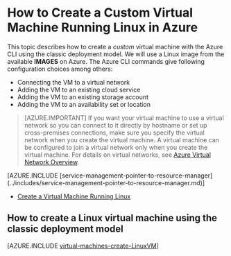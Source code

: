<properties
	pageTitle="Create a Linux VM | Windows Azure"
	description="Learn how to create a custom virtual machine with the classic deployment model running the Linux operating system."
	services="virtual-machines"
	documentationCenter=""
	authors="dsk-2015"
	manager="timlt"
	editor="tysonn"
	tags="azure-service-management"/>

<tags
	ms.service="virtual-machines"
	ms.date="10/14/2015"
	wacn.date=""/>

# How to Create a Custom Virtual Machine Running Linux in Azure

This topic describes how to create a *custom* virtual machine with the Azure CLI using the classic deployment model. We will use a Linux image from the available **IMAGES** on Azure. The Azure CLI commands give following configuration choices among others:

- Connecting the VM to a virtual network
- Adding the VM to an existing cloud service
- Adding the VM to an existing storage account
- Adding the VM to an availability set or location

> [AZURE.IMPORTANT] If you want your virtual machine to use a virtual network so you can connect to it directly by hostname or set up cross-premises connections, make sure you specify the virtual network when you create the virtual machine. A virtual machine can be configured to join a virtual network only when you create the virtual machine. For details on virtual networks, see [Azure Virtual Network Overview](http://msdn.microsoft.com/zh-CN/library/azure/jj156007.aspx).

<p/>
[AZURE.INCLUDE [service-management-pointer-to-resource-manager](../includes/service-management-pointer-to-resource-manager.md)]

- [Create a Virtual Machine Running Linux](/documentation/articles/virtual-machines-linux-tutorial)


## How to create a Linux virtual machine using the classic deployment model

[AZURE.INCLUDE [virtual-machines-create-LinuxVM](../includes/virtual-machines-create-linuxvm.md)]
